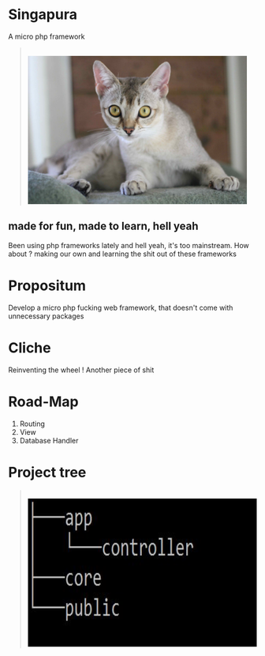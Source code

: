 # Singapura
A micro php framework
> <br>
> <img height="300px" src="https://github.com/stinkymonkeyph/singapura/blob/master/who.jpg"></img>
> <br>

## made for fun, made to learn, hell yeah
Been using php frameworks lately and hell yeah, it's too mainstream. How about ? making our own and learning the shit out of these frameworks

# Propositum

Develop a micro php fucking web framework, that doesn't come with unnecessary packages

# Cliche

Reinventing the wheel ! Another piece of shit

# Road-Map

1. Routing
2. View 
3. Database Handler


# Project tree

> <br>
> <img height="300px" src="https://github.com/stinkymonkeyph/singapura/blob/master/tree.JPG"></img>
> <br>

